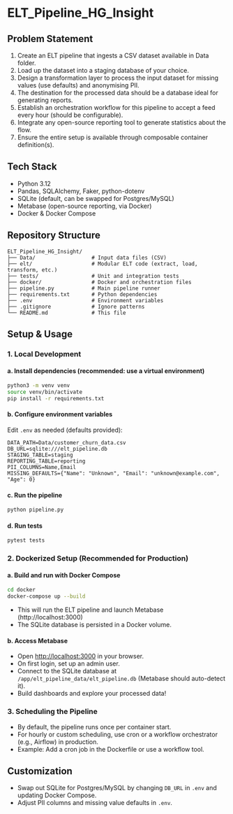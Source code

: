 # ELT_Pipeline_HG_Insight

## Problem Statement

1. Create an ELT pipeline that ingests a CSV dataset available in Data folder.
2. Load up the dataset into a staging database of your choice.
3. Design a transformation layer to process the input dataset for missing values (use defaults) and anonymising PII.
4. The destination for the processed data should be a database ideal for generating reports.
5. Establish an orchestration workflow for this pipeline to accept a feed every hour (should be configurable).
6. Integrate any open-source reporting tool to generate statistics about the flow.
7. Ensure the entire setup is available through composable container definition(s).

## Tech Stack

- Python 3.12
- Pandas, SQLAlchemy, Faker, python-dotenv
- SQLite (default, can be swapped for Postgres/MySQL)
- Metabase (open-source reporting, via Docker)
- Docker & Docker Compose

## Repository Structure

```
ELT_Pipeline_HG_Insight/
├── Data/                  # Input data files (CSV)
├── elt/                   # Modular ELT code (extract, load, transform, etc.)
├── tests/                 # Unit and integration tests
├── docker/                # Docker and orchestration files
├── pipeline.py            # Main pipeline runner
├── requirements.txt       # Python dependencies
├── .env                   # Environment variables
├── .gitignore             # Ignore patterns
└── README.md              # This file
```

## Setup & Usage

### 1. Local Development

#### a. Install dependencies (recommended: use a virtual environment)
```bash
python3 -m venv venv
source venv/bin/activate
pip install -r requirements.txt
```

#### b. Configure environment variables
Edit `.env` as needed (defaults provided):
```
DATA_PATH=Data/customer_churn_data.csv
DB_URL=sqlite:///elt_pipeline.db
STAGING_TABLE=staging
REPORTING_TABLE=reporting
PII_COLUMNS=Name,Email
MISSING_DEFAULTS={"Name": "Unknown", "Email": "unknown@example.com", "Age": 0}
```

#### c. Run the pipeline
```bash
python pipeline.py
```

#### d. Run tests
```bash
pytest tests
```

### 2. Dockerized Setup (Recommended for Production)

#### a. Build and run with Docker Compose
```bash
cd docker
docker-compose up --build
```
- This will run the ELT pipeline and launch Metabase (http://localhost:3000)
- The SQLite database is persisted in a Docker volume.

#### b. Access Metabase
- Open [http://localhost:3000](http://localhost:3000) in your browser.
- On first login, set up an admin user.
- Connect to the SQLite database at `/app/elt_pipeline_data/elt_pipeline.db` (Metabase should auto-detect it).
- Build dashboards and explore your processed data!

### 3. Scheduling the Pipeline
- By default, the pipeline runs once per container start.
- For hourly or custom scheduling, use cron or a workflow orchestrator (e.g., Airflow) in production.
- Example: Add a cron job in the Dockerfile or use a workflow tool.

## Customization
- Swap out SQLite for Postgres/MySQL by changing `DB_URL` in `.env` and updating Docker Compose.
- Adjust PII columns and missing value defaults in `.env`.
